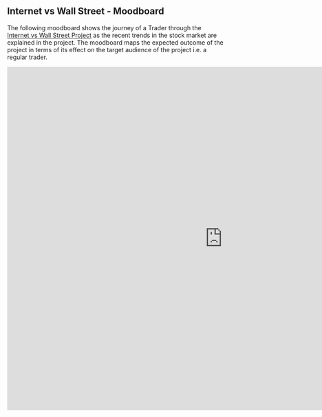 ## Internet vs Wall Street - Moodboard
The following moodboard shows the journey of a Trader through the [Internet vs Wall Street Project](https://murlis97.github.io/portfolio-viz/final_project_mjsharma.html) as the recent trends in the stock market are explained in the project. 
The moodboard maps the expected outcome of the project in terms of its effect on the target audience of the project i.e. a regular trader. 

<div id="adobe-dc-view"></div>
<script src="https://documentcloud.adobe.com/view-sdk/main.js"></script>
<script type="text/javascript">
	document.addEventListener("adobe_dc_view_sdk.ready", function(){ 
		var adobeDCView = new AdobeDC.View({clientId: "30ad8595192c407b957db4414f381cb8", divId: "adobe-dc-view"});
		adobeDCView.previewFile({
			content:{location: {url: "https://github.com/murlis97/portfolio-viz/files/6097382/Internet.vs.Wall.Street.pdf"}},
			metaData:{fileName: "Internet vs Wall St"}
		}, {});
	});
</script>
        
<iframe src="https://github.com/murlis97/portfolio-viz/files/6097382/Internet.vs.Wall.Street.pdf" style="width:1000px; height:800px;" frameborder="0" allowfullscreen></iframe>
        
<!-- <iframe src="http://docs.google.com/gview?url=https://github.com/murlis97/portfolio-viz/files/6097382/Internet.vs.Wall.Street.pdf&embedded=true" style="width:500; height:800px;" frameborder="0"></iframe> -->
